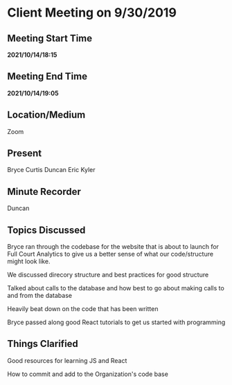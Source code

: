 # Client Meeting on 9/30/2019

## Meeting Start Time

**2021/10/14/18:15**

## Meeting End Time

**2021/10/14/19:05**

## Location/Medium

Zoom

## Present

Bryce
Curtis
Duncan
Eric
Kyler

## Minute Recorder

Duncan

## Topics Discussed

Bryce ran through the codebase for the website that is about to launch for Full Court Analytics to give us a better sense of what our code/structure might look like.

We discussed direcory structure and best practices for good structure

Talked about calls to the database and how best to go about making calls to and from the database

Heavily beat down on the code that has been written

Bryce passed along good React tutorials to get us started with programming

## Things Clarified

Good resources for learning JS and React

How to commit and add to the Organization's code base